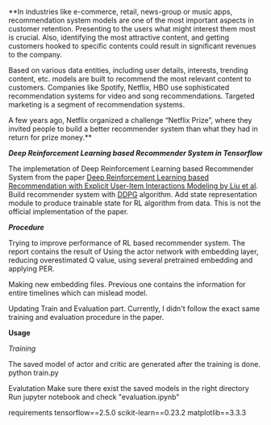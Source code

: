 **In industries like e-commerce, retail, news-group or music apps, recommendation system models are one of the most important aspects in customer retention. Presenting to the users what might interest them most is crucial. Also, identifying the most attractive content, and getting customers hooked to specific contents could result in significant revenues to the company.

Based on various data entities, including user details, interests, trending content, etc. models are built to recommend the most relevant content to customers. Companies like Spotify, Netflix, HBO use sophisticated recommendation systems for video and song recommendations. Targeted marketing is a segment of recommendation systems.

A few years ago, Netflix organized a challenge “Netflix Prize”, where they invited people to build a better recommender system than what they had in return for prize money.**

***Deep Reinforcement Learning based Recommender System in Tensorflow***

The implemetation of Deep Reinforcement Learning based Recommender System from the paper [ Deep Reinforcement Learning based Recommendation with Explicit User-Item Interactions Modeling by Liu et al]((https://arxiv.org/abs/1810.12027)). Build recommender system with [DDPG]((https://arxiv.org/abs/1509.02971)) algorithm. Add state representation module to produce trainable state for RL algorithm from data. This is not the official implementation of the paper.

***Procedure***

Trying to improve performance of RL based recommender system. The report contains the result of Using the actor network with embedding layer, reducing overestimated Q value, using several pretrained embedding and applying PER.

Making new embedding files. Previous one contains the information for entire timelines which can mislead model.

Updating Train and Evaluation part. Currently, I didn't follow the exact same training and evaluation procedure in the paper.

**Usage**

*Training*

The saved model of actor and critic are generated after the training is done.
python train.py

Evalutation
Make sure there exist the saved models in the right directory
Run jupyter notebook and check "evaluation.ipynb"

requirements
tensorflow==2.5.0
scikit-learn==0.23.2
matplotlib==3.3.3

